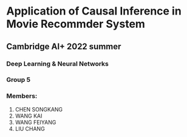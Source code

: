 # Application of Causal Inference in Movie Recommder System



## Cambridge AI+  2022 summer

### Deep Learning & Neural Networks

### Group 5



### Members:

1. CHEN SONGKANG
2. WANG KAI 
3. WANG FEIYANG
4. LIU CHANG



